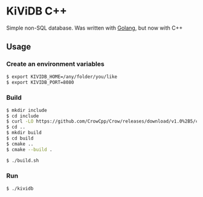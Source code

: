 # KiViDB C++

Simple non-SQL database. Was written with [Golang](https://github.com/BigCubeCat/KiViDB), but now with C++

## Usage

### Create an environment variables

```bash
$ export KIVIDB_HOME=/any/folder/you/like
$ export KIVIDB_PORT=8080
```

### Build

```bash
$ mkdir include
$ cd include
$ curl -LO https://github.com/CrowCpp/Crow/releases/download/v1.0%2B5/crow_all.h
$ cd ..
$ mkdir build
$ cd build
$ cmake ..
$ cmake --build .
```

```bash
$ ./build.sh
```

### Run

```bash
$ ./kividb
```
